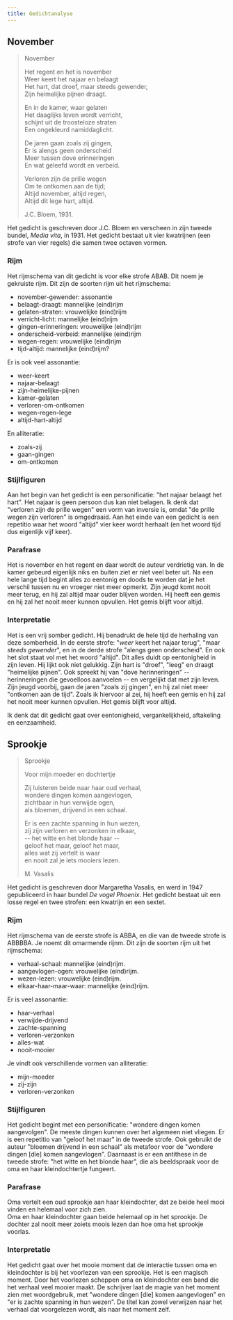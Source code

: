 ```yaml
---
title: Gedichtanalyse
---
```


## November 

> November
> 
> 
> Het regent en het is november  
> Weer keert het najaar en belaagt  
> Het hart, dat droef, maar steeds gewender,  
> Zijn heimelijke pijnen draagt.  
> 
> En in de kamer, waar gelaten  
> Het daaglijks leven wordt verricht,  
> schijnt uit de troosteloze straten  
> Een ongekleurd namiddaglicht.  
> 
> De jaren gaan zoals zij gingen,  
> Er is alengs geen onderscheid  
> Meer tussen dove erinneringen  
> En wat geleefd wordt en verbeid.  
> 
> Verloren zijn de prille wegen  
> Om te ontkomen aan de tijd;  
> Altijd november, altijd regen,  
> Altijd dit lege hart, altijd.  
> 
> 
> J.C. Bloem, 1931.

Het gedicht is geschreven door J.C. Bloem en verscheen in zijn tweede bundel, _Media vita_, in 1931. Het gedicht bestaat uit vier kwatrijnen (een strofe van vier regels) die samen twee octaven vormen.

### Rijm

Het rijmschema van dit gedicht is voor elke strofe ABAB. Dit noem je gekruiste rijm. Dit zijn de soorten rijm uit het rijmschema:

- november-gewender: assonantie
- belaagt-draagt: mannelijke (eind)rijm
- gelaten-straten: vrouwelijke (eind)rijm
- verricht-licht: mannelijke (eind)rijm
- gingen-erinneringen: vrouwelijke (eind)rijm
- onderscheid-verbeid: mannelijke (eind)rijm
- wegen-regen: vrouwelijke (eind)rijm
- tijd-altijd: mannelijke (eind)rijm?

Er is ook veel assonantie:

- weer-keert
- najaar-belaagt
- zijn-heimelijke-pijnen
- kamer-gelaten
- verloren-om-ontkomen
- wegen-regen-lege
- altijd-hart-altijd

En alliteratie:

- zoals-zij
- gaan-gingen
- om-ontkomen

### Stijlfiguren

Aan het begin van het gedicht is een personificatie: "het najaar belaagt het hart". Het najaar is geen persoon dus kan niet belagen. Ik denk dat "verloren zijn de prille wegen" een vorm van inversie is, omdat "de prille wegen zijn verloren" is omgedraaid. Aan het einde van een gedicht is een repetitio waar het woord "altijd" vier keer wordt herhaalt (en het woord tijd dus eigenlijk vijf keer).

### Parafrase

Het is november en het regent en daar wordt de auteur verdrietig van.
In de kamer gebeurd eigenlijk niks en buiten ziet er niet veel beter uit.
Na een hele lange tijd begint alles zo eentonig en doods te worden dat je het verschil tussen nu en vroeger niet meer opmerkt. 
Zijn jeugd komt nooit meer terug, en hij zal altijd maar ouder blijven worden.
Hij heeft een gemis en hij zal het nooit meer kunnen opvullen. Het gemis blijft voor altijd.

### Interpretatie

Het is een vrij somber gedicht. Hij benadrukt de hele tijd de herhaling van deze somberheid. In de eerste strofe: "*weer* keert het najaar terug", "maar *steeds gewender*", en in de derde strofe "alengs geen onderscheid". En ook het slot staat vol met het woord "altijd". Dit alles duidt op eentonigheid in zijn leven. Hij lijkt ook niet gelukkig. Zijn hart is "droef", "leeg" en draagt "heimelijke pijnen". Ook spreekt hij van "dove herinneringen" -- herinneringen die gevoelloos aanvoelen -- en vergelijkt dat met zijn leven. Zijn jeugd voorbij, gaan de jaren "zoals zij gingen", en hij zal niet meer "ontkomen aan de tijd". Zoals ik hiervoor al zei, hij heeft een gemis en hij zal het nooit meer kunnen opvullen. Het gemis blijft voor altijd.

Ik denk dat dit gedicht gaat over eentonigheid, vergankelijkheid, aftakeling en eenzaamheid.

## Sprookje

> Sprookje
>
> Voor mijn moeder en dochtertje
>
>
> Zij luisteren beide naar haar oud verhaal,  
> wondere dingen komen aangevlogen,  
> zichtbaar in hun verwijde ogen,  
> als bloemen, drijvend in een schaal.
>
> Er is een zachte spanning in hun wezen,  
> zij zijn verloren en verzonken in elkaar,  
> -- het witte en het blonde haar --  
> geloof het maar, geloof het maar,  
> alles wat zij vertelt is waar  
> en nooit zal je iets mooiers lezen.
>
>
> M. Vasalis

Het gedicht is geschreven door Margaretha Vasalis, en werd in 1947 gepubliceerd in haar bundel *De vogel Phoenix*. Het gedicht bestaat uit een losse regel en twee strofen: een kwatrijn en een sextet.

### Rijm

Het rijmschema van de eerste strofe is ABBA, en die van de tweede strofe is ABBBBA. Je noemt dit omarmende rijnm. Dit zijn de soorten rijm uit het rijmschema:

- verhaal-schaal: mannelijke (eind)rijm.
- aangevlogen-ogen: vrouwelijke (eind)rijm.
- wezen-lezen: vrouwelijke (eind)rijm.
- elkaar-haar-maar-waar: mannelijke (eind)rijm.

Er is veel assonantie:

- haar-verhaal
- verwijde-drijvend
- zachte-spanning
- verloren-verzonken
- alles-wat
- nooit-mooier

Je vindt ook verschillende vormen van alliteratie:

- mijn-moeder
- zij-zijn
- verloren-verzonken

### Stijlfiguren

Het gedicht begint met een personificatie: "wondere dingen komen aangevolgen". De meeste dingen kunnen over het algemeen niet vliegen. Er is een repetitio van "geloof het maar" in de tweede strofe. Ook gebruikt de auteur "bloemen drijvend in een schaal" als metafoor voor de "wondere dingen [die] komen aangevlogen". Daarnaast is er een antithese in de tweede strofe: "het witte en het blonde haar", die als beeldspraak voor de oma en haar kleindochtertje fungeert.

### Parafrase

Oma vertelt een oud sprookje aan haar kleindochter, dat ze beide heel mooi vinden en helemaal voor zich zien.  
Oma en haar kleindochter gaan beide helemaal op in het sprookje. De dochter zal nooit meer zoiets moois lezen dan hoe oma het sprookje voorlas.

### Interpretatie

Het gedicht gaat over het mooie moment dat de interactie tussen oma en kleindochter is bij het voorlezen van een sprookje. Het is een magisch moment. Door het voorlezen scheppen oma en kleindochter een band die het verhaal veel mooier maakt. De schrijver laat de magie van het moment zien met woordgebruik, met "wondere dingen [die] komen aangevlogen" en "er is zachte spanning in hun wezen". De titel kan zowel verwijzen naar het verhaal dat voorgelezen wordt, als naar het moment zelf.
